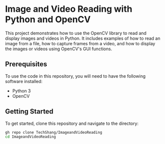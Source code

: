 # Image and Video Reading with Python and OpenCV

This project demonstrates how to use the OpenCV library to read and display images and videos in Python. It includes examples of how to read an image from a file, how to capture frames from a video, and how to display the images or videos using OpenCV's GUI functions.

## Prerequisites

To use the code in this repository, you will need to have the following software installed:

- Python 3
- OpenCV

## Getting Started

To get started, clone this repository and navigate to the directory:

```bash
gh repo clone TechShang/ImageandVideoReading
cd ImageandVideoReading
